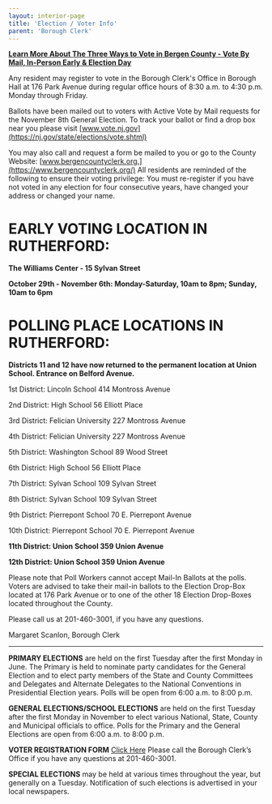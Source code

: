 ```yaml
---
layout: interior-page
title: 'Election / Voter Info'
parent: 'Borough Clerk'
---
```


[**Learn More About The Three Ways to Vote in Bergen County - Vote By Mail, In-Person Early & Election Day**](https://nj.gov/state/elections/vote-how-to.shtml)

Any resident may register to vote in the Borough Clerk's Office in Borough Hall at 176 Park Avenue during regular office hours of 8:30 a.m. to 4:30 p.m. Monday through Friday.  

Ballots have been mailed out to voters with Active Vote by Mail requests for the November 8th General Election. To track your ballot or find a drop box near you please visit [www.vote.nj.gov](https://nj.gov/state/elections/vote.shtml)

You may also call and request a form be mailed to you or go to the County Website: [www.bergencountyclerk.org.](https://www.bergencountyclerk.org/)  All residents are reminded of the following to ensure their voting privilege:   You must re-register if you have not voted in any election for four consecutive years, have changed your address or changed your name.


# EARLY VOTING LOCATION IN RUTHERFORD: 

**The Williams Center - 15 Sylvan Street**

**October 29th - November 6th: Monday-Saturday, 10am to 8pm; Sunday, 10am to 6pm**


# POLLING PLACE LOCATIONS IN RUTHERFORD:

**Districts 11 and 12 have now returned to the permanent location at Union School. Entrance on Belford Avenue.**


1st District:	Lincoln School		414 Montross Avenue
		
2nd District:	High School		56 Elliott Place

3rd District:   Felician University 	227 Montross Avenue

4th District:	Felician University 	227 Montross Avenue

5th District:	Washington School	89 Wood Street

6th District:	High School		56 Elliott Place

7th District:	Sylvan School		109 Sylvan Street

8th District:	Sylvan School		109 Sylvan Street

9th District:	Pierrepont School	70 E. Pierrepont Avenue

10th District:	Pierrepont School	70 E. Pierrepont Avenue

**11th District:  Union School  		359 Union Avenue**

**12th District:  Union School  		359 Union Avenue**

Please note that Poll Workers cannot accept Mail-In Ballots at the polls.  Voters are advised to take their mail-in ballots to the Election Drop-Box located at 176 Park Avenue or to one of the other 18 Election Drop-Boxes located throughout the County.


Please call us at 201-460-3001, if you have any questions.

Margaret Scanlon, Borough Clerk



---------

**PRIMARY ELECTIONS** are held on the first Tuesday after the first Monday in June. The Primary is held to nominate party candidates for the General Election and to elect party members of the State and County Committees and Delegates and Alternate Delegates to the National Conventions in Presidential Election years. Polls will be open from 6:00 a.m. to 8:00 p.m.

**GENERAL ELECTIONS/SCHOOL ELECTIONS** are held on the first Tuesday after the first Monday in November to elect various National, State, County and Municipal officials to office. Polls for the Primary and the General Elections are open from 6:00 a.m. to 8:00 p.m.

**VOTER REGISTRATION FORM** [Click Here](https://www.state.nj.us/state/elections/voter-registration.shtml)
Please call the Borough Clerk’s Office if you have any questions at 201-460-3001.

**SPECIAL ELECTIONS** may be held at various times throughout the year, but generally on a Tuesday. Notification of such elections is advertised in your local newspapers.


